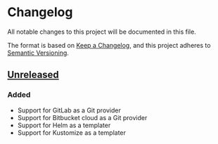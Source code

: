 # Changelog

All notable changes to this project will be documented in this file.

The format is based on [Keep a Changelog](https://keepachangelog.com/en/1.0.0/),
and this project adheres to [Semantic Versioning](https://semver.org/spec/v2.0.0.html).

## [Unreleased]

### Added

- Support for GitLab as a Git provider
- Support for Bitbucket cloud as a Git provider
- Support for Helm as a templater
- Support for Kustomize as a templater

[unreleased]: https://github.com/neosperience/shipper/compare/main...0.0.0
